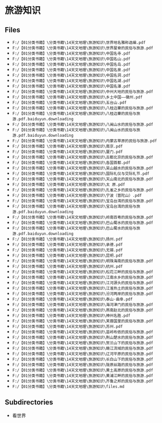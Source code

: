# 旅游知识

## Files

- `F:/【01分类书籍】\分类书籍\14天文地理\旅游知识\世界地名雅称选编.pdf`
- `F:/【01分类书籍】\分类书籍\14天文地理\旅游知识\世界屋脊的民俗与旅游.pdf`
- `F:/【01分类书籍】\分类书籍\14天文地理\旅游知识\中国名寺.pdf`
- `F:/【01分类书籍】\分类书籍\14天文地理\旅游知识\中国名山.pdf`
- `F:/【01分类书籍】\分类书籍\14天文地理\旅游知识\中国名岛.pdf`
- `F:/【01分类书籍】\分类书籍\14天文地理\旅游知识\中国名泉.pdf`
- `F:/【01分类书籍】\分类书籍\14天文地理\旅游知识\中国名洞.pdf`
- `F:/【01分类书籍】\分类书籍\14天文地理\旅游知识\中国名湖.pdf`
- `F:/【01分类书籍】\分类书籍\14天文地理\旅游知识\中国名瀑.pdf`
- `F:/【01分类书籍】\分类书籍\14天文地理\旅游知识\中州大地的民俗与旅游.pdf`
- `F:/【01分类书籍】\分类书籍\14天文地理\旅游知识\乡土中国——徽州.pdf`
- `F:/【01分类书籍】\分类书籍\14天文地理\旅游知识\五台山.pdf`
- `F:/【01分类书籍】\分类书籍\14天文地理\旅游知识\八桂边寨的民俗与旅游.pdf`
- `F:/【01分类书籍】\分类书籍\14天文地理\旅游知识\八桂边寨的民俗与旅游.pdf.baiduyun.downloading`
- `F:/【01分类书籍】\分类书籍\14天文地理\旅游知识\八闽山水的民俗与旅游.pdf`
- `F:/【01分类书籍】\分类书籍\14天文地理\旅游知识\八闽山水的民俗与旅游.pdf.baiduyun.downloading`
- `F:/【01分类书籍】\分类书籍\14天文地理\旅游知识\内蒙古草原的民俗与旅游.pdf`
- `F:/【01分类书籍】\分类书籍\14天文地理\旅游知识\南京.pdf`
- `F:/【01分类书籍】\分类书籍\14天文地理\旅游知识\厦门.pdf`
- `F:/【01分类书籍】\分类书籍\14天文地理\旅游知识\古都北京的民俗与旅游.pdf`
- `F:/【01分类书籍】\分类书籍\14天文地理\旅游知识\各国首都.pdf`
- `F:/【01分类书籍】\分类书籍\14天文地理\旅游知识\吴山越水的民俗与旅游.pdf`
- `F:/【01分类书籍】\分类书籍\14天文地理\旅游知识\国际礼仪与交际礼节.pdf`
- `F:/【01分类书籍】\分类书籍\14天文地理\旅游知识\天山南北的民俗与旅游.pdf`
- `F:/【01分类书籍】\分类书籍\14天文地理\旅游知识\太 原.pdf`
- `F:/【01分类书籍】\分类书籍\14天文地理\旅游知识\孔雀之乡的民俗与旅游.pdf`
- `F:/【01分类书籍】\分类书籍\14天文地理\旅游知识\宁波（普陀山）.pdf`
- `F:/【01分类书籍】\分类书籍\14天文地理\旅游知识\宝岛台湾的民俗与旅游.pdf`
- `F:/【01分类书籍】\分类书籍\14天文地理\旅游知识\宝岛台湾的民俗与旅游.pdf.baiduyun.downloading`
- `F:/【01分类书籍】\分类书籍\14天文地理\旅游知识\岭南百粤的民俗与旅游.pdf`
- `F:/【01分类书籍】\分类书籍\14天文地理\旅游知识\巴山蜀水的民俗与旅游.pdf`
- `F:/【01分类书籍】\分类书籍\14天文地理\旅游知识\巴山蜀水的民俗与旅游.pdf.baiduyun.downloading`
- `F:/【01分类书籍】\分类书籍\14天文地理\旅游知识\扬州.pdf`
- `F:/【01分类书籍】\分类书籍\14天文地理\旅游知识\承德.pdf`
- `F:/【01分类书籍】\分类书籍\14天文地理\旅游知识\无锡.pdf`
- `F:/【01分类书籍】\分类书籍\14天文地理\旅游知识\昆明.pdf`
- `F:/【01分类书籍】\分类书籍\14天文地理\旅游知识\明珠海南的民俗与旅游.pdf`
- `F:/【01分类书籍】\分类书籍\14天文地理\旅游知识\杭州.pdf`
- `F:/【01分类书籍】\分类书籍\14天文地理\旅游知识\松花江畔的民俗与旅游.pdf`
- `F:/【01分类书籍】\分类书籍\14天文地理\旅游知识\江南水乡的民俗与旅游.pdf`
- `F:/【01分类书籍】\分类书籍\14天文地理\旅游知识\江河源头的民俗与旅游.pdf`
- `F:/【01分类书籍】\分类书籍\14天文地理\旅游知识\江淮热土的民俗与旅游.pdf`
- `F:/【01分类书籍】\分类书籍\14天文地理\旅游知识\汾河两岸的民俗与旅游.pdf`
- `F:/【01分类书籍】\分类书籍\14天文地理\旅游知识\泰山·曲阜.pdf`
- `F:/【01分类书籍】\分类书籍\14天文地理\旅游知识\海河津门的民俗与旅游.pdf`
- `F:/【01分类书籍】\分类书籍\14天文地理\旅游知识\燕南赵北的民俗与旅游.pdf`
- `F:/【01分类书籍】\分类书籍\14天文地理\旅游知识\神州名胜.pdf`
- `F:/【01分类书籍】\分类书籍\14天文地理\旅游知识\芙蓉国里的民俗与旅游.pdf`
- `F:/【01分类书籍】\分类书籍\14天文地理\旅游知识\苏州.pdf`
- `F:/【01分类书籍】\分类书籍\14天文地理\旅游知识\苗岭布依的民俗与旅游.pdf`
- `F:/【01分类书籍】\分类书籍\14天文地理\旅游知识\荆山楚水的民俗与旅游.pdf`
- `F:/【01分类书籍】\分类书籍\14天文地理\旅游知识\贺兰山下的民俗与旅游.pdf`
- `F:/【01分类书籍】\分类书籍\14天文地理\旅游知识\赣江流域的民俗与旅游.pdf`
- `F:/【01分类书籍】\分类书籍\14天文地理\旅游知识\辽河平原的民俗与旅游.pdf`
- `F:/【01分类书籍】\分类书籍\14天文地理\旅游知识\长白山下的民俗与旅游.pdf`
- `F:/【01分类书籍】\分类书籍\14天文地理\旅游知识\陇原丝路的民俗与旅游.pdf`
- `F:/【01分类书籍】\分类书籍\14天文地理\旅游知识\黄土高原的民俗与旅游.pdf`
- `F:/【01分类书籍】\分类书籍\14天文地理\旅游知识\黄浦江畔的民俗与旅游.pdf`
- `F:/【01分类书籍】\分类书籍\14天文地理\旅游知识\齐鲁之邦的民俗与旅游.pdf`
- `F:/【01分类书籍】\分类书籍\14天文地理\旅游知识\files.md`

## Subdirectories

- 看世界

